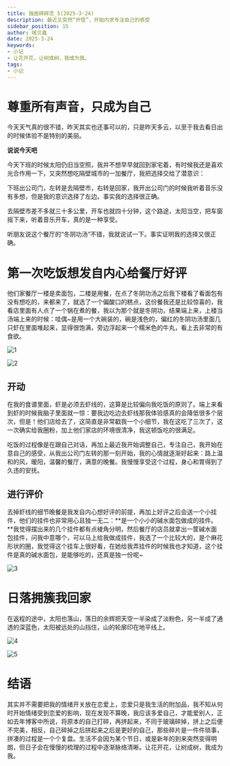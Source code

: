 ```yaml
---
title: 独居碎碎念_5(2025-3-24)
description: 最近又突然“开悟”，开始内求专注自己的感受
sidebar_position: 15
author: 啵贝鑫
date: 2025-3-24
keywords:
- 小记
- 让花开花，让树成树，我成为我。
tags: 
- 小记
---
```



# 尊重所有声音，只成为自己

今天天气真的很不错，昨天其实也还事可以的，只是昨天多云，以至于我去看日出的时候体验不是特别的美丽。

**说说今天吧**

今天下班的时候太阳仍旧当空照，我并不想早早就回到家宅着，有时候我还是喜欢光合作用一下，又突然想吃隔壁城市的一加餐厅，我把选择交给了潜意识：

下班出公司门，左转是去隔壁市，右转是回家，我开出公司门的时候我听着音乐没有多想，但是我的意识选择了左边。事实我的选择很正确。

去隔壁市差不多就三十多公里，开车也就四十分钟，这个路途，太阳当空，把车窗摇下来，听着音乐开车，真的是一种享受。

听朋友说这个餐厅的“冬阴功汤”不错，我就说试一下。事实证明我的选择又很正确。

# 第一次吃饭想发自内心给餐厅好评

他们家餐厅一楼是卖面包，二楼是用餐，在点了冬阴功汤之后我下楼看了看面包有没有想吃的，来都来了，就选了一个偏酸口的糕点，这份餐我还是比较惊喜的，我看店里面有人点了一个锅在煮的餐，我以为那个就是冬阴功，结果端上来，上楼当汤端上来的时候：哇偶~是用一个大碗装的，碗是浅色的，偏红的冬阴功汤里面几只虾在里面堆起来，显得很饱满，旁边浮起来一个糯米色的牛丸，看上去非常的有食欲。

![1](../../static/life_Page/Games/2025_3_24/2.jpg)

![2](../../static/life_Page/Games/2025_3_24/1.jpg)

## 开动

在我的食谱里面，虾是必须去虾线的，这算是比较偏向我吃饭的原则了。端上来看到虾的时候我脑子里面就一惊：要我边吃边去虾线那我体验感真的会降低很多个层次，但是！他们店给去了，这简直是非常戳我一个小细节，我在这吃了三次了，这一次确实给我圈粉，加上他们家店的环境很清净，我这顿饭吃的很满足。

吃饭的过程像是在跟自己对话，再加上最近我开始调整自己，专注自己，我开始在意自己的感受，从我出公司门左转的那一刻开始，我的心情就逐渐好起来：路上温和的风，暖阳，温馨的餐厅，满意的晚餐。我慢慢享受这个过程，身心和胃得到了久违的安抚。

## 进行评价

去掉虾线的细节晚餐是我发自内心想好评的前提，再加上好评之后会送一个小挂件，他们的挂件也非常用心且独一无二：**是一个小小的碱水面包做成的挂件。**我觉得摆出来的几个挂件都有点棱角分明，然后餐厅的店员就拿出一筐碱水面包挂件，问我中意哪个，可以马上给我做成挂件，我选了一个比较大的，是个麻花形状的圈，我觉得这个挂车上很好看，在她给我弄挂件的时候我也才知道，这个挂件是真的碱水面包，是能够吃的，还真是独一份呢~

![3](../../static/life_Page/Games/2025_3_24/3.jpg)

# 日落拥簇我回家

在返程的途中，太阳也落山，落日的余辉把天空一半染成了淡粉色，另一半成了通透的深蓝色，太阳被远处的山挡住，山的轮廓印在地平线上。

![4](../../static/life_Page/Games/2025_3_24/4.jpg)

![5](../../static/life_Page/Games/2025_3_24/5.jpg)

# 结语

其实并不需要把我的情绪开关放在恋爱上，恋爱只是我生活的附加品，我不知从何时开始情绪受到恋爱的影响，现在发现不算晚，我应该多爱自己，才能爱别人，正如去年博客中所说，将原本的自己打碎，再拼起来，不同于玻璃碎掉，拼上之后便不完美，相反，自己碎掉之后拼起来之后是更好的自己，那些碎片是一件件琐事，拼凑的过程是一个个复盘。生活不会因为某个节日，或是新年的到来突然变得明朗，但日子会在慢慢的梳理的过程中逐渐脉络清晰。让花开花，让树成树，我成为我。